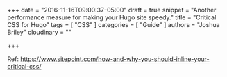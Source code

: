 +++
date = "2016-11-16T09:00:37-05:00"
draft = true
snippet = "Another performance measure for making your Hugo site speedy."
title = "Critical CSS for Hugo"
tags = [
  "CSS"
]
categories = [
  "Guide"
]
authors = "Joshua Briley"
cloudinary = ""

+++

Ref: https://www.sitepoint.com/how-and-why-you-should-inline-your-critical-css/
